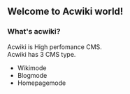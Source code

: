 Welcome to Acwiki world!
------------------------
### What's acwiki?
Acwiki is High perfomance CMS.  
Acwiki has 3 CMS type.  
- Wikimode  
- Blogmode  
- Homepagemode  

